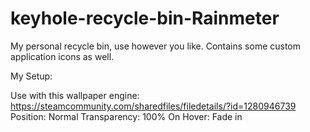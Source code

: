 # keyhole-recycle-bin-Rainmeter
My personal recycle bin, use however you like.
Contains some custom application icons as well.

My Setup:

Use with this wallpaper engine: https://steamcommunity.com/sharedfiles/filedetails/?id=1280946739
Position: Normal
Transparency: 100%
On Hover: Fade in
